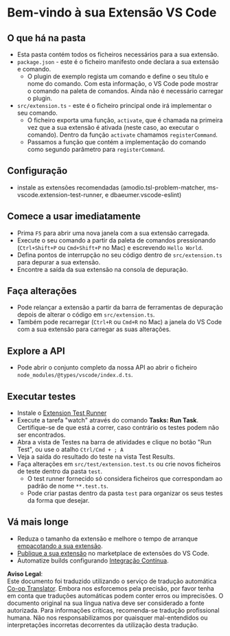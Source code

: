 <!--
CO_OP_TRANSLATOR_METADATA:
{
  "original_hash": "62b2632720dd39ef391d6b60b9b4bfb8",
  "translation_date": "2025-07-16T17:36:24+00:00",
  "source_file": "code/09.UpdateSamples/Aug/vscode/phiext/vsc-extension-quickstart.md",
  "language_code": "pt"
}
-->
# Bem-vindo à sua Extensão VS Code

## O que há na pasta

* Esta pasta contém todos os ficheiros necessários para a sua extensão.
* `package.json` - este é o ficheiro manifesto onde declara a sua extensão e comando.
  * O plugin de exemplo regista um comando e define o seu título e nome do comando. Com esta informação, o VS Code pode mostrar o comando na paleta de comandos. Ainda não é necessário carregar o plugin.
* `src/extension.ts` - este é o ficheiro principal onde irá implementar o seu comando.
  * O ficheiro exporta uma função, `activate`, que é chamada na primeira vez que a sua extensão é ativada (neste caso, ao executar o comando). Dentro da função `activate` chamamos `registerCommand`.
  * Passamos a função que contém a implementação do comando como segundo parâmetro para `registerCommand`.

## Configuração

* instale as extensões recomendadas (amodio.tsl-problem-matcher, ms-vscode.extension-test-runner, e dbaeumer.vscode-eslint)

## Comece a usar imediatamente

* Prima `F5` para abrir uma nova janela com a sua extensão carregada.
* Execute o seu comando a partir da paleta de comandos pressionando (`Ctrl+Shift+P` ou `Cmd+Shift+P` no Mac) e escrevendo `Hello World`.
* Defina pontos de interrupção no seu código dentro de `src/extension.ts` para depurar a sua extensão.
* Encontre a saída da sua extensão na consola de depuração.

## Faça alterações

* Pode relançar a extensão a partir da barra de ferramentas de depuração depois de alterar o código em `src/extension.ts`.
* Também pode recarregar (`Ctrl+R` ou `Cmd+R` no Mac) a janela do VS Code com a sua extensão para carregar as suas alterações.

## Explore a API

* Pode abrir o conjunto completo da nossa API ao abrir o ficheiro `node_modules/@types/vscode/index.d.ts`.

## Executar testes

* Instale o [Extension Test Runner](https://marketplace.visualstudio.com/items?itemName=ms-vscode.extension-test-runner)
* Execute a tarefa "watch" através do comando **Tasks: Run Task**. Certifique-se de que está a correr, caso contrário os testes podem não ser encontrados.
* Abra a vista de Testes na barra de atividades e clique no botão "Run Test", ou use o atalho `Ctrl/Cmd + ; A`
* Veja a saída do resultado do teste na vista Test Results.
* Faça alterações em `src/test/extension.test.ts` ou crie novos ficheiros de teste dentro da pasta `test`.
  * O test runner fornecido só considera ficheiros que correspondam ao padrão de nome `**.test.ts`.
  * Pode criar pastas dentro da pasta `test` para organizar os seus testes da forma que desejar.

## Vá mais longe

* Reduza o tamanho da extensão e melhore o tempo de arranque [empacotando a sua extensão](https://code.visualstudio.com/api/working-with-extensions/bundling-extension).
* [Publique a sua extensão](https://code.visualstudio.com/api/working-with-extensions/publishing-extension) no marketplace de extensões do VS Code.
* Automatize builds configurando [Integração Contínua](https://code.visualstudio.com/api/working-with-extensions/continuous-integration).

**Aviso Legal**:  
Este documento foi traduzido utilizando o serviço de tradução automática [Co-op Translator](https://github.com/Azure/co-op-translator). Embora nos esforcemos pela precisão, por favor tenha em conta que traduções automáticas podem conter erros ou imprecisões. O documento original na sua língua nativa deve ser considerado a fonte autorizada. Para informações críticas, recomenda-se tradução profissional humana. Não nos responsabilizamos por quaisquer mal-entendidos ou interpretações incorretas decorrentes da utilização desta tradução.
